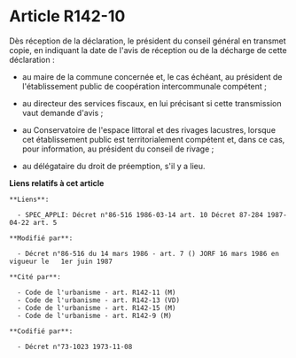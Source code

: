 # Article R142-10

Dès réception de la déclaration, le président du conseil général en transmet copie, en indiquant la date de l'avis de
réception ou de la décharge de cette déclaration :

- au maire de la commune concernée et, le cas échéant, au président de l'établissement public de coopération intercommunale
compétent ;

- au directeur des services fiscaux, en lui précisant si cette transmission vaut demande d'avis ;

- au Conservatoire de l'espace littoral et des rivages lacustres, lorsque cet établissement public est territorialement
compétent et, dans ce cas, pour information, au président du conseil de rivage ;

- au délégataire du droit de préemption, s'il y a lieu.

**Liens relatifs à cet article**

	**Liens**:

	  - SPEC_APPLI: Décret n°86-516 1986-03-14 art. 10 Décret 87-284 1987-04-22 art. 5

	**Modifié par**:

	  - Décret n°86-516 du 14 mars 1986 - art. 7 () JORF 16 mars 1986 en vigueur le   1er juin 1987

	**Cité par**:

	  - Code de l'urbanisme - art. R142-11 (M)
	  - Code de l'urbanisme - art. R142-13 (VD)
	  - Code de l'urbanisme - art. R142-15 (M)
	  - Code de l'urbanisme - art. R142-9 (M)

	**Codifié par**:

	  - Décret n°73-1023 1973-11-08
